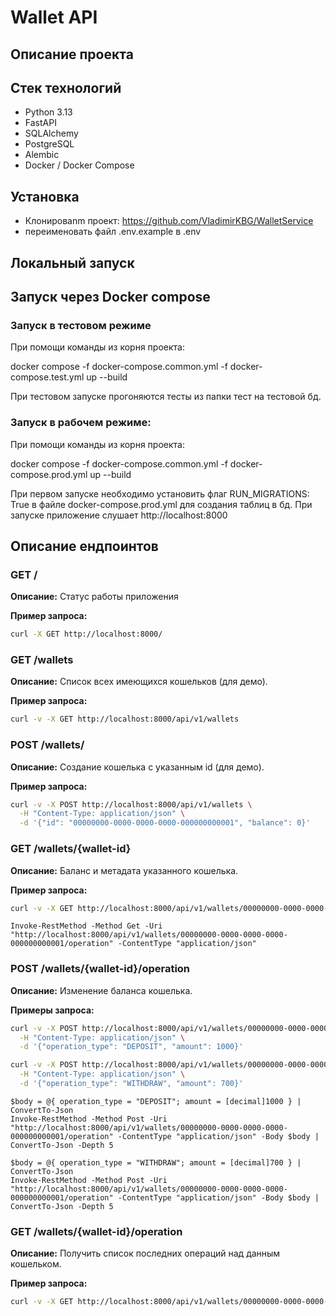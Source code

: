 # Wallet API

## Описание проекта
<!-- Кратко о проекте, его назначении и основных функциях -->

## Стек технологий
- Python 3.13
- FastAPI
- SQLAlchemy
- PostgreSQL
- Alembic
- Docker / Docker Compose

## Установка
- Клонироваnm проект: https://github.com/VladimirKBG/WalletService
- переименовать файл .env.example в .env

## Локальный запуск
<!-- Инструкции по установке зависимостей, запуску сервера без Docker -->

## Запуск через Docker compose
### Запуск в тестовом режиме
При помощи команды из корня проекта:

docker compose -f docker-compose.common.yml -f docker-compose.test.yml up --build

При тестовом запуске прогоняются тесты из папки тест на тестовой бд.

### Запуск в рабочем режиме:
При помощи команды из корня проекта:

docker compose -f docker-compose.common.yml -f docker-compose.prod.yml up --build

При первом запуске необходимо установить флаг RUN_MIGRATIONS: True 
в файле docker-compose.prod.yml для создания таблиц в бд. 
При запуске приложение слушает http://localhost:8000

## Описание ендпоинтов

### GET /
**Описание:** Статус работы приложения

**Пример запроса:**
```bash
curl -X GET http://localhost:8000/
```

### GET /wallets
**Описание:** Список всех имеющихся кошельков (для демо).

**Пример запроса:**
```bash
curl -v -X GET http://localhost:8000/api/v1/wallets
```

### POST /wallets/
**Описание:** Создание кошелька с указанным id (для демо).

**Пример запроса:**
```bash
curl -v -X POST http://localhost:8000/api/v1/wallets \
  -H "Content-Type: application/json" \
  -d '{"id": "00000000-0000-0000-0000-000000000001", "balance": 0}'
```

### GET /wallets/{wallet-id}
**Описание:** Баланс и метадата указанного кошелька.

**Пример запроса:**
```bash
curl -v -X GET http://localhost:8000/api/v1/wallets/00000000-0000-0000-0000-000000000001
```
```PS
Invoke-RestMethod -Method Get -Uri "http://localhost:8000/api/v1/wallets/00000000-0000-0000-0000-000000000001/operation" -ContentType "application/json"
```

### POST /wallets/{wallet-id}/operation
**Описание:** Изменение баланса кошелька.

**Примеры запроса:**
```bash
curl -v -X POST http://localhost:8000/api/v1/wallets/00000000-0000-0000-0000-000000000001/operation \
  -H "Content-Type: application/json" \
  -d '{"operation_type": "DEPOSIT", "amount": 1000}'
```
```bash
curl -v -X POST http://localhost:8000/api/v1/wallets/00000000-0000-0000-0000-000000000001/operation \
  -H "Content-Type: application/json" \
  -d '{"operation_type": "WITHDRAW", "amount": 700}'
```
```PS
$body = @{ operation_type = "DEPOSIT"; amount = [decimal]1000 } | ConvertTo-Json
Invoke-RestMethod -Method Post -Uri "http://localhost:8000/api/v1/wallets/00000000-0000-0000-0000-000000000001/operation" -ContentType "application/json" -Body $body | ConvertTo-Json -Depth 5
```
```PS
$body = @{ operation_type = "WITHDRAW"; amount = [decimal]700 } | ConvertTo-Json
Invoke-RestMethod -Method Post -Uri "http://localhost:8000/api/v1/wallets/00000000-0000-0000-0000-000000000001/operation" -ContentType "application/json" -Body $body | ConvertTo-Json -Depth 5
```

### GET /wallets/{wallet-id}/operation
**Описание:** Получить список последних операций над данным кошельком.

**Пример запроса:**
```bash
curl -v -X GET http://localhost:8000/api/v1/wallets/00000000-0000-0000-0000-000000000001/operation
```
